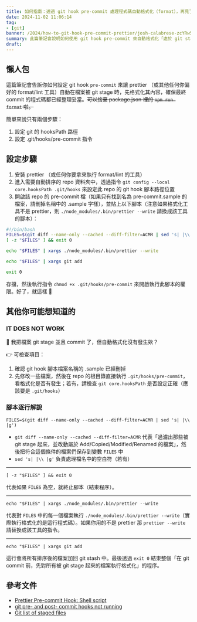 ```yaml
---
title: 如何指南：透過 git hook pre-commit 處理程式碼自動格式化（format），再見了 npm run format
date: 2024-11-02 11:06:14
tag:
- [git]
banner: /2024/how-to-git-hook-pre-commit-prettier/josh-calabrese-zcYRw547Dps-unsplash.jpg
summary: 此篇筆記會說明如何使用 git hook pre-commit 來自動格式化「處於 git stage 階段的檔案」，確保被 git commit 的都是已經格式化後的內容
draft: 
---
```


## 懶人包

這篇筆記會告訴你如何設定 git hook `pre-commit` 來讓 prettier （或其他任何你偏好的 format/lint 工具）自動在檔案被 git stage 時，先格式化其內容，確保最終 commit 的程式碼都已經整理妥當。~~可以捨棄 package.json 裡的 `npm run format` 啦。~~

簡單來說只有兩個步驟：

1. 設定 git 的 hooksPath 路徑
2. 設定 .git/hooks/pre-commit 指令

## 設定步驟

1. 安裝 prettier （或任何你要拿來執行 format/lint 的工具）
2. 進入需要自動排序的 repo 資料夾中，透過指令 `git config --local core.hooksPath .git/hooks` 來設定此 repo 的 git hook 腳本路徑位置
3. 開啟該 repo 的 pre-commit 檔（如果只有找到名為 pre-commit.sample 的檔案，請刪掉名稱中的 .sample 字樣），並貼上以下腳本（注意如果格式化工具不是 prettier，則 `./node_modules/.bin/prettier --write` 請換成該工具的腳本）：

```bash
#!/bin/bash
FILES=$(git diff --name-only --cached --diff-filter=ACMR | sed 's| |\\ |g')
[ -z "$FILES" ] && exit 0

echo "$FILES" | xargs ./node_modules/.bin/prettier --write

echo "$FILES" | xargs git add

exit 0
```

存擋，然後執行指令 `chmod +x .git/hooks/pre-commit` 來開啟執行此腳本的權限。好了，就這樣 🌚

## 其他你可能想知道的

### IT DOES NOT WORK

🤨 我把檔案 git stage 並且 commit 了，但自動格式化沒有發生欸？

👉 可檢查項目：

1. 確認 git hook 腳本檔案名稱的 .sample 已經刪掉
2. 先修改一些檔案，然後在 repo 的根目錄直接執行 `.git/hooks/pre-commit`，看格式化是否有發生；若有，請檢查 `git core.hooksPath` 是否設定正確（應該要是 `.git/hooks`）

### 腳本逐行解說

`FILES=$(git diff --name-only --cached --diff-filter=ACMR | sed 's| |\\ |g')`

- `git diff --name-only --cached --diff-filter=ACMR` 代表「過濾出那些被 git stage 起來，並改動屬於 Add/Copied/Modified/Renamed 的檔案」，然後把符合這個條件的檔案們保存到變數 `FILES` 中
- `sed 's| |\\ |g'` 負責處理檔名中的空白符（若有）

---

`[ -z "$FILES" ] && exit 0`

代表如果 `FILES` 為空，就終止腳本（結束程序）。

---

`echo "$FILES" | xargs ./node_modules/.bin/prettier --write`

代表對 `FILES` 中的每一個檔案執行 `./node_modules/.bin/prettier --write`（實際執行格式化的是這行程式碼）。如果你用的不是 prettier 那 `prettier --write` 請替換成該工具的指令。

---

`echo "$FILES" | xargs git add`

這行會將所有排序後的檔案加回 git stash 中。最後透過 `exit 0` 結束整個「在 git commit 前，先對所有被 git stage 起來的檔案執行格式化」的程序。

## 參考文件

- [Prettier Pre-commit Hook: Shell script](https://prettier.io/docs/en/precommit.html#option-4-shell-script)
- [git pre- and post- commit hooks not running](https://stackoverflow.com/a/49912720)
- [Git list of staged files](https://stackoverflow.com/a/33610683)

